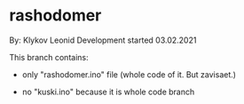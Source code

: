 # rashodomer
By: Klykov Leonid
Development started 03.02.2021

This branch contains:
+ only "rashodomer.ino" file (whole code of it. But zavisaet.)
- no "kuski.ino" because it is whole code branch